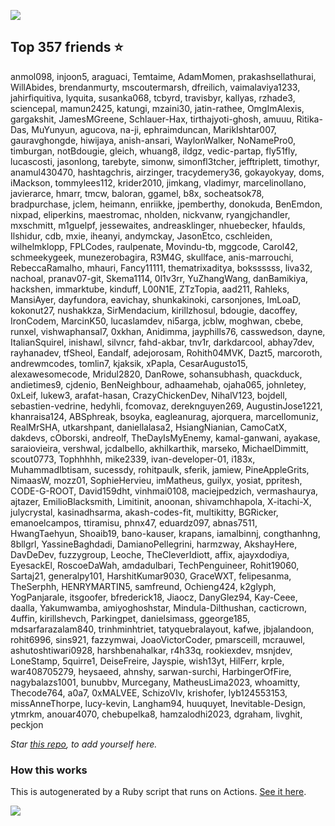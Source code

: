 ![](https://github.com/mscoutermarsh/mscoutermarsh/blob/master/Enter_Mike.gif?raw=true)

## Top 357 friends ⭐️
anmol098, injoon5, araguaci, Temtaime, AdamMomen, prakashsellathurai, WillAbides, brendanmurty, mscoutermarsh, dfreilich, vaimalaviya1233, jahirfiquitiva, lyquita, susanka068, tcbyrd, travisbyr, kallyas, rzhade3, sciencepal, mamun2425, katungi, mzaini30, jatin-rathee, OmgImAlexis, gargakshit, JamesMGreene, Schlauer-Hax, tirthajyoti-ghosh, amuuu, Ritika-Das, MuYunyun, agucova, na-ji, ephraimduncan, MarikIshtar007, gauravghongde, hiwijaya, anish-ansari, WaylonWalker, NoNamePro0, timburgan, notBdougie, gleich, whuang8, ildgz, vedic-partap, fly51fly, lucascosti, jasonlong, tarebyte, simonw, simonfl3tcher, jefftriplett, timothyr, anamul430470, hashtagchris, airzinger, tracydemery36, gokayokyay, doms, iMackson, tommylees112, krider2010, jimkang, vladimyr, marcelinollano, javierarce, hmarr, tmcw, baloran, ggamel, b8x, socheatsok78, bradpurchase, jclem, heimann, enriikke, jpemberthy, donokuda, BenEmdon, nixpad, eliperkins, maestromac, nholden, nickvanw, ryangjchandler, mxschmitt, m1guelpf, jessewaites, andreasklinger, nhuebecker, hfaulds, Ilshidur, cdb, mxie, iheanyi, andymckay, JasonEtco, cschleiden, wilhelmklopp, FPLCodes, raulpenate, Movindu-tb, mggcode, Carol42, schmeekygeek, munezerobagira, R3M4G, skullface, anis-marrouchi, RebeccaRamalho, mhauri, Fancy11111, thematrixaditya, bokssssss, liva32, nachoal, pranav07-git, Skema1114, 0l1v3rr, YuZhangWang, danBamikiya, hackshen, immarktube, kinduff, L00N1E, ZTzTopia, aad211, Rahleks, MansiAyer, dayfundora, eavichay, shunkakinoki, carsonjones, ImLoaD, kokonut27, nushakkza, SirMendacium, kirillzhosul, bdougie, dacoffey, IronCodem, MarcinK50, lucaslamdev, ni5arga, jcblw, moghwan, cbebe, runxel, vishwaphansal7, 0xkhan, Anidimma, jayphills76, casswedson, dayne, ItalianSquirel, inishawl, silvncr, fahd-akbar, tnv1r, darkdarcool, abhay7dev, rayhanadev, tfSheol, Eandalf, adejorosam, Rohith04MVK, Dazt5, marcoroth, andrewmcodes, tomlin7, kjaksik, xPapla, CesarAugusto15, alexawesomecode, Mridul2820, DanRowe, sohansubhash, quackduck, andietimes9, cjdenio, BenNeighbour, adhaamehab, ojaha065, johnletey, 0xLeif, lukew3, arafat-hasan, CrazyChickenDev, NihalV123, bojdell, sebastien-vedrine, hedyhli, fcomovaz, dereknguyen269, AugustinJose1221, khanraisa124, ABSphreak, bsoyka, eagleanurag, ajorquera, marcellomuniz, RealMrSHA, utkarshpant, daniellalasa2, HsiangNianian, CamoCatX, dakdevs, cOborski, andreolf, TheDayIsMyEnemy, kamal-ganwani, ayakase, saraiovieira, vershwal, jcdalbello, akhilkarthik, marseko, MichaelDimmitt, scout0773, Tophhhhh, mike2339, ivan-developer-01, i183x, MuhammadIbtisam, sucessdy, rohitpaulk, sferik, jamiew, PineAppleGrits, NimaasW, mozz01, SophieHervieu, imMatheus, guilyx, yosiat, ppritesh, CODE-G-ROOT, David159dht, vinhmai0108, maciejpedzich, vermashaurya, ajtazer, EmilioBlacksmith, Limitinit, anoonan, shivamchhapola, X-itachi-X, julycrystal, kasinadhsarma, akash-codes-fit, multikitty, BGRicker, emanoelcampos, ttiramisu, phnx47, eduardz097, abnas7511, HwangTaehyun, Shoaib19, bano-kauser, krapans, iamalbinnj, congthanhng, 8bllgrl, YassineBaghdadi, DamianoPellegrini, harmzway, AkshayHere, DavDeDev, fuzzygroup, Leoche, TheCleverIdiott, affix, ajayxdodiya, EyesackEl, RoscoeDaWah, amdadulbari, TechPenguineer, Rohit19060, Sartaj21, generalpy101, HarshitKumar9030, GraceWXT, felipesanma, TheSerphh, HENRYMARTIN5, samfreund, Ochieng424, k2glyph, YogPanjarale, itsgoofer, bfrederick18, Jiaocz, DanyGlez94, Kay-Ceee, daalla, Yakumwamba, amiyoghoshstar, Mindula-Dilthushan, cacticrown, 4uffin, kirillshevch, Parkingpet, danielsimass, ggeorge185, mdsarfarazalam840, trinhminhtriet, tatyquebralayout, kafwe, jbjalandoon, rohit6996, sins921, fazzymwai, JoaoVictorCoder, pmarsceill, mcrauwel, ashutoshtiwari0928, harshbenahalkar, r4h33q, rookiexdev, msnjdev, LoneStamp, 5quirre1, DeiseFreire, Jayspie, wish13yt, HilFerr, krple, war408705279, heysaeed, ahnshy, sarwan-surchi, HarbingerOfFire, nagybalazs1001, bunubbv, Murcegany, MatheusLima2023, whoamitty, Thecode764, a0a7, 0xMALVEE, SchizoVIv, krishofer, lyb124553153, missAnneThorpe, lucy-kevin, Langham94, huuquyet, Inevitable-Design, ytmrkm, anouar4070, chebupelka8, hamzalodhi2023, dgraham, livghit, peckjon

*Star [this repo](https://github.com/mscoutermarsh/mscoutermarsh), to add yourself here.*

### How this works
This is autogenerated by a Ruby script that runs on Actions. [See it here](https://github.com/mscoutermarsh/mscoutermarsh).


![](https://github.com/mscoutermarsh/mscoutermarsh/blob/master/teeter.gif?raw=true)
